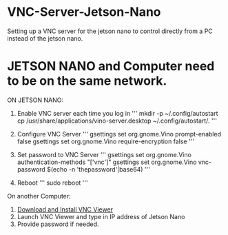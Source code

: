 # VNC-Server-Jetson-Nano
Setting up a VNC server for the jetson nano to control directly from a PC instead of the jetson nano.

# JETSON NANO and Computer need to be on the same network.

ON JETSON NANO:
1. Enable VNC server each time you log in
'''
mkdir -p ~/.config/autostart
cp /usr/share/applications/vino-server.desktop ~/.config/autostart/.
'''

2. Configure VNC Server
'''
gsettings set org.gnome.Vino prompt-enabled false
gsettings set org.gnome.Vino require-encryption false
'''

3. Set password to VNC Server
'''
gsettings set org.gnome.Vino authentication-methods "['vnc']"
gsettings set org.gnome.Vino vnc-password $(echo -n 'thepassword'|base64)
'''

4. Reboot
'''
sudo reboot
'''

On another Computer:

1. [Download and Install VNC Viewer](https://www.realvnc.com/en/connect/download/viewer/)
2. Launch VNC Viewer and type in IP address of Jetson Nano
3. Provide password if needed.
